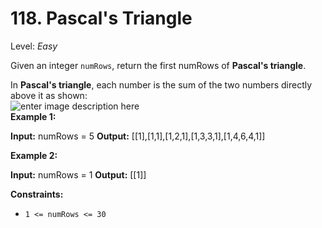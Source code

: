 # 118. Pascal's Triangle
Level: *Easy*

Given an integer  `numRows`, return the first numRows of  **Pascal's triangle**.

In  **Pascal's triangle**, each number is the sum of the two numbers directly above it as shown:
<br>
![enter image description here](https://upload.wikimedia.org/wikipedia/commons/0/0d/PascalTriangleAnimated2.gif)
<br>
**Example 1:**

**Input:** numRows = 5
**Output:** [[1],[1,1],[1,2,1],[1,3,3,1],[1,4,6,4,1]]

**Example 2:**

**Input:** numRows = 1
**Output:** [[1]]

**Constraints:**

-   `1 <= numRows <= 30`

